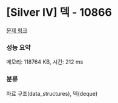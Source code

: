 # [Silver IV] 덱 - 10866 

[문제 링크](https://www.acmicpc.net/problem/10866) 

### 성능 요약

메모리: 118764 KB, 시간: 212 ms

### 분류

자료 구조(data_structures), 덱(deque)

